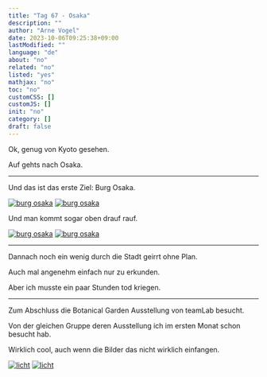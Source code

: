 ```yaml
---
title: "Tag 67 - Osaka"
description: ""
author: "Arne Vogel"
date: 2023-10-06T09:25:38+09:00
lastModified: ""
language: "de"
about: "no"
related: "no"
listed: "yes"
mathjax: "no"
toc: "no"
customCSS: []
customJS: []
init: "no"
category: []
draft: false
---
```


Ok, genug von Kyoto gesehen.

Auf gehts nach Osaka.

---

Und das ist das erste Ziel: Burg Osaka.

[![burg osaka](burg-small.jpg)](burg.jpg)
[![burg osaka](burg2-small.jpg)](burg2.jpg)

Und man kommt sogar oben drauf rauf.

[![burg osaka](burg3-small.jpg)](burg3.jpg)
[![burg osaka](burg4-small.jpg)](burg4.jpg)

---

Dannach noch ein wenig durch die Stadt geirrt ohne Plan.

Auch mal angenehm einfach nur zu erkunden.

Aber ich musste ein paar Stunden tod kriegen.

---

Zum Abschluss die Botanical Garden Ausstellung von teamLab besucht.

Von der gleichen Gruppe deren Ausstellung ich im ersten Monat schon besucht hab.

Wirklich cool, auch wenn die Bilder das nicht wirklich einfangen.

[![licht](licht-small.jpg)](licht.jpg)
[![licht](licht2-small.jpg)](licht2.jpg)
